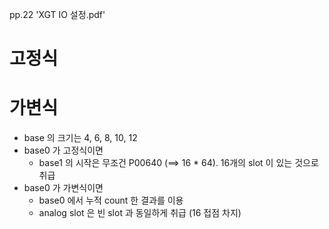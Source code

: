 pp.22 'XGT IO 설정.pdf'

# 고정식

# 가변식
- base 의 크기는 4, 6, 8, 10, 12
- base0 가 고정식이면
  	- base1 의 시작은 무조건 P00640 (==> 16 * 64).  16개의 slot 이 있는 것으로 취급
- base0 가 가변식이면
  	- base0 에서 누적 count 한 결과를 이용
    - analog slot 은 빈 slot 과 동일하게 취급 (16 접점 차지)